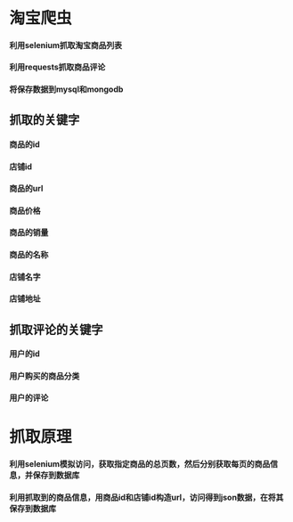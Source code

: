 # 淘宝爬虫
#### 利用selenium抓取淘宝商品列表
#### 利用requests抓取商品评论
#### 将保存数据到mysql和mongodb

## 抓取的关键字
#### 商品的id
#### 店铺id
#### 商品的url
#### 商品价格
#### 商品的销量
#### 商品的名称
#### 店铺名字
#### 店铺地址

## 抓取评论的关键字
#### 用户的id
#### 用户购买的商品分类
#### 用户的评论

# 抓取原理
#### 利用selenium模拟访问，获取指定商品的总页数，然后分别获取每页的商品信息，并保存到数据库
#### 利用抓取到的商品信息，用商品id和店铺id构造url，访问得到json数据，在将其保存到数据库


